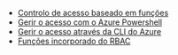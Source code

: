 * [Controlo de acesso baseado em funções](../articles/active-directory/role-based-access-control-configure.md)
* [Gerir o acesso com o Azure Powershell](../articles/active-directory/role-based-access-control-manage-access-powershell.md)
* [Gerir o acesso através da CLI do Azure](../articles/active-directory/role-based-access-control-manage-access-azure-cli.md)
* [Funções incorporado do RBAC](../articles/active-directory/role-based-access-built-in-roles.md)


